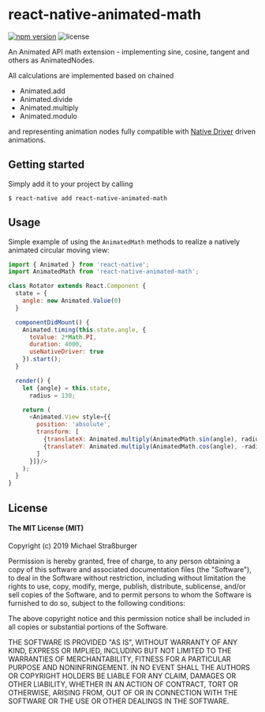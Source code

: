 # react-native-animated-math

[![npm version](https://badge.fury.io/js/react-native-animated-math.svg)](https://badge.fury.io/js/react-native-animated-math)
![license](https://img.shields.io/github/license/rastapasta/react-native-animated-math.svg)

An Animated API math extension - implementing sine, cosine, tangent and others as AnimatedNodes.

All calculations are implemented based on chained

* Animated.add
* Animated.divide
* Animated.multiply
* Animated.modulo

and representing animation nodes fully compatible with [Native Driver](https://facebook.github.io/react-native/blog/2017/02/14/using-native-driver-for-animated) driven animations.

## Getting started

Simply add it to your project by calling

`$ react-native add react-native-animated-math`

## Usage

Simple example of using the `AnimatedMath` methods to realize a natively animated circular moving view:

```js
import { Animated } from 'react-native';
import AnimatedMath from 'react-native-animated-math';

class Rotator extends React.Component {
  state = {
    angle: new Animated.Value(0)
  }

  componentDidMount() {
    Animated.timing(this.state.angle, {
      toValue: 2*Math.PI,
      duration: 4000,
      useNativeDriver: true
    }).start();
  }

  render() {
    let {angle} = this.state,
      radius = 130;

    return (
      <Animated.View style={{
        position: 'absolute',
        transform: [
          {translateX: Animated.multiply(AnimatedMath.sin(angle), radius)},
          {translateY: Animated.multiply(AnimatedMath.cos(angle), -radius)},
        ]
      }]}/>
    );
  }
}
```

## License

#### The MIT License (MIT)

Copyright (c) 2019 Michael Straßburger

Permission is hereby granted, free of charge, to any person obtaining a copy of this software and associated documentation files (the "Software"), to deal in the Software without restriction, including without limitation the rights to use, copy, modify, merge, publish, distribute, sublicense, and/or sell copies of the Software, and to permit persons to whom the Software is furnished to do so, subject to the following conditions:

The above copyright notice and this permission notice shall be included in all copies or substantial portions of the Software.

THE SOFTWARE IS PROVIDED "AS IS", WITHOUT WARRANTY OF ANY KIND, EXPRESS OR IMPLIED, INCLUDING BUT NOT LIMITED TO THE WARRANTIES OF MERCHANTABILITY, FITNESS FOR A PARTICULAR PURPOSE AND NONINFRINGEMENT. IN NO EVENT SHALL THE AUTHORS OR COPYRIGHT HOLDERS BE LIABLE FOR ANY CLAIM, DAMAGES OR OTHER LIABILITY, WHETHER IN AN ACTION OF CONTRACT, TORT OR OTHERWISE, ARISING FROM, OUT OF OR IN CONNECTION WITH THE SOFTWARE OR THE USE OR OTHER DEALINGS IN THE SOFTWARE.
